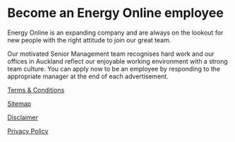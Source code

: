 # Become an Energy Online employee
Energy Online is an expanding company and are always on the lookout for new people with the right attitude to join our great team. 

Our motivated Senior Management team recognises hard work and our offices in Auckland reflect our enjoyable working environment with a strong team culture.  You can apply now to be an employee by responding to the appropriate manager at the end of each advertisement.





[Terms & Conditions](http://www.energyonline.co.nz/terms)

[Sitemap](http://www.energyonline.co.nz/home/site_map)

[Disclaimer](http://www.energyonline.co.nz/home/site_map/disclaimer)

[Privacy Policy](http://www.energyonline.co.nz/home/site_map/privacy_policy)
